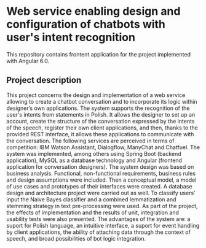 # Web service enabling design and configuration of chatbots with user's intent recognition

This repository contains frontent application for the project implemented with Angular 6.0. 

## Project description 

This project concerns the design and implementation of a web service allowing to create a chatbot
conversation and to incorporate its logic within designer’s own applications. The system
supports the recognition of the user's intents from statements in Polish. It allows the designer
to set up an account, create the structure of the conversation expressed by the intents of the
speech, register their own client applications, and then, thanks to the provided REST interface,
it allows these applications to communicate with the conversation. The following services are
perceived in terms of competition: IBM Watson Assistant, Dialogflow, ManyChat and
Chatfuel. The system was implemented, among others using Spring Boot (backend application),
MySQL as a database technology and Angular (frontend application for conversation
designers). The system design was based on business analysis. Functional, non-functional
requirements, business rules and design assumptions were included. Then a conceptual model,
a model of use cases and prototypes of their interfaces were created. A database design and
architecture project were carried out as well. To classify users’ input the Naive Bayes classifier
and a combined lemmatization and stemming strategy in text pre-processing were used. As part
of the project, the effects of implementation and the results of unit, integration and usability tests
were also presented. The advantages of the system are: a suport for Polish language, an intuitive
interface, a suport for event handling by client applications, the ability of attaching data through
the context of speech, and broad possibilities of bot logic integration.
